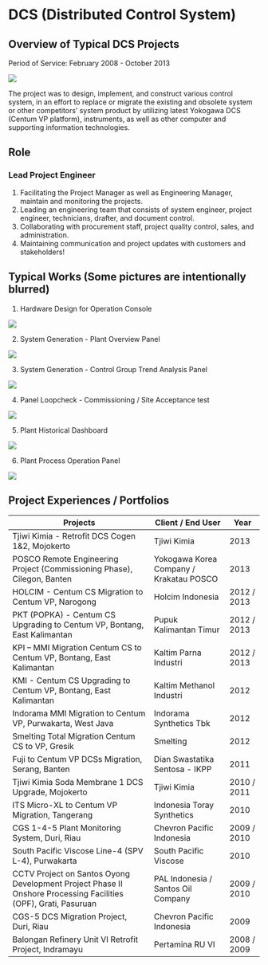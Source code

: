 # DCS (Distributed Control System)

## Overview of Typical DCS Projects

Period of Service: February 2008 - October 2013

![](DCS.png)

The project was to design, implement, and construct various control system, in an effort to replace or migrate the existing and obsolete system or other competitors’ system product by utilizing latest Yokogawa DCS (Centum VP platform), instruments, as well as other computer and supporting information technologies.

## Role
### Lead Project Engineer
1. Facilitating the Project Manager as well as Engineering Manager, maintain and monitoring the projects.
2. Leading an engineering team that consists of system engineer, project engineer, technicians, drafter, and document control.
3. Collaborating with procurement staff, project quality control, sales, and administration.
4. Maintaining communication and project updates with customers and stakeholders!

## Typical Works (Some pictures are intentionally blurred)
1. Hardware Design for Operation Console

  ![](Design.png)
    
2. System Generation - Plant Overview Panel

  ![](SO.png)
  
3. System Generation - Control Group Trend Analysis Panel

  ![](Trend.png)
  
4. Panel Loopcheck - Commissioning / Site Acceptance test

  ![](Loop.png)
  
5. Plant Historical Dashboard
  
  ![](Dashboard.png)
  
6. Plant Process Operation Panel

  ![](Operation.png)
  
## Project Experiences / Portfolios

| Projects | Client / End User | Year |
| ------ | ------ | ------ |
| Tjiwi Kimia - Retrofit DCS Cogen 1&2, Mojokerto | Tjiwi Kimia | 2013 |
| POSCO Remote Engineering Project (Commissioning Phase), Cilegon, Banten | Yokogawa Korea Company / Krakatau POSCO | 2013 |
| HOLCIM - Centum CS Migration to Centum VP, Narogong | Holcim Indonesia | 2012 / 2013 |
| PKT (POPKA) - Centum CS Upgrading to Centum VP, Bontang, East Kalimantan | Pupuk Kalimantan Timur | 2012 / 2013 |
| KPI – MMI Migration Centum CS to Centum VP, Bontang, East Kalimantan | Kaltim Parna Industri | 2012 / 2013 |
| KMI - Centum CS Upgrading to Centum VP, Bontang, East Kalimantan | Kaltim Methanol Industri | 2012 |
| Indorama MMI Migration to Centum VP, Purwakarta, West Java | Indorama Synthetics Tbk | 2012 |
| Smelting Total Migration Centum CS to VP, Gresik | Smelting | 2012 |
| Fuji to Centum VP DCSs Migration, Serang, Banten | Dian Swastatika Sentosa - IKPP | 2011 |
| Tjiwi Kimia Soda Membrane 1 DCS Upgrade, Mojokerto | Tjiwi Kimia | 2010 / 2011 |
| ITS Micro-XL to Centum VP Migration, Tangerang | Indonesia Toray Synthetics | 2010 |
| CGS 1-4-5 Plant Monitoring System, Duri, Riau | Chevron Pacific Indonesia | 2009 / 2010 |
| South Pacific Viscose Line-4 (SPV L-4), Purwakarta | South Pacific Viscose | 2010 |
| CCTV Project on Santos Oyong Development Project Phase II Onshore Processing Facilities (OPF), Grati, Pasuruan | PAL Indonesia / Santos Oil Company | 2009 / 2010 |
| CGS-5 DCS Migration Project, Duri, Riau | Chevron Pacific Indonesia | 2009 |
| Balongan Refinery Unit VI Retrofit Project, Indramayu | Pertamina RU VI | 2008 / 2009 |
